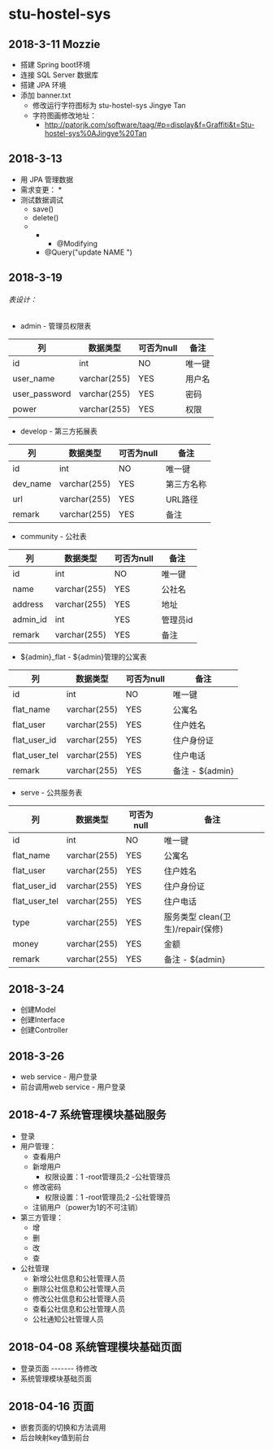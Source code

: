 # stu-hostel-sys

## 2018-3-11 Mozzie 
 * 搭建 Spring boot环境
 * 连接 SQL Server 数据库
 * 搭建 JPA 环境
 * 添加 banner.txt
   * 修改运行字符图标为 stu-hostel-sys Jingye Tan
   * 字符图画修改地址：
     * http://patorjk.com/software/taag/#p=display&f=Graffiti&t=Stu-hostel-sys%0AJingye%20Tan
## 2018-3-13
 * 用 JPA 管理数据
 * 需求变更：
   * 
 * 测试数据调试 
   * save()
   * delete()
   * * - @Modifying
     - @Query("update NAME ")
## 2018-3-19
 ###### 表设计： 
 * admin - 管理员权限表
   
 | 列       | 数据类型     | 可否为null | 备注   |
 | -------- | ------------ | ---------- | ------ |
 | id       | int          | NO         | 唯一键 |
 | user_name     | varchar(255) | YES        | 用户名 |
 | user_password | varchar(255) | YES        | 密码   |
 | power    | varchar(255) | YES        | 权限   |
 
 * develop - 第三方拓展表
 
  | 列       | 数据类型     | 可否为null | 备注   |
  | -------- | ------------ | ---------- | ------ |
  | id       | int          | NO         | 唯一键 |
  | dev_name | varchar(255) | YES        | 第三方名称 |
  | url      | varchar(255) | YES        | URL路径   |
  | remark   | varchar(255) | YES        | 备注   |
  
 * community - 公社表
 
 | 列       | 数据类型     | 可否为null | 备注   |
 | -------- | ------------ | ---------- | ------ |
 | id       | int          | NO         | 唯一键 |
 | name     | varchar(255) | YES        | 公社名 |
 | address  | varchar(255) | YES        | 地址   |
 | admin_id | int          | YES        | 管理员id |
 | remark   | varchar(255) | YES        | 备注   |
 
 * ${admin}_flat - ${admin}管理的公寓表
  
 | 列       | 数据类型     | 可否为null | 备注   |
 | -------- | ------------ | ---------- | ------ |
 | id       | int          | NO         | 唯一键 |
 | flat_name| varchar(255) | YES        | 公寓名 |
 | flat_user| varchar(255) | YES        | 住户姓名|
 | flat_user_id| varchar(255) | YES     | 住户身份证 |
 | flat_user_tel| varchar(255) | YES    | 住户电话 |
 | remark   | varchar(255) | YES        | 备注 - ${admin} |
 
 * serve - 公共服务表
   
 | 列       | 数据类型     | 可否为null | 备注   |
 | -------- | ------------ | ---------- | ------ |
 | id       | int          | NO         | 唯一键 |
 | flat_name| varchar(255) | YES        | 公寓名 |
 | flat_user| varchar(255) | YES        | 住户姓名|
 | flat_user_id| varchar(255) | YES     | 住户身份证 |
 | flat_user_tel| varchar(255) | YES    | 住户电话 |
 | type     | varchar(255) | YES    | 服务类型 clean(卫生)/repair(保修) |
 | money    | varchar(255) | YES    | 金额 |
 | remark   | varchar(255) | YES        | 备注 - ${admin} |
 
 ## 2018-3-24
 * 创建Model
 * 创建Interface
 * 创建Controller
 
 ## 2018-3-26
 * web service - 用户登录
 * 前台调用web service - 用户登录
 
 ## 2018-4-7 系统管理模块基础服务
 * 登录
 * 用户管理：
   * 查看用户
   * 新增用户
     * 权限设置：1 -root管理员;2 -公社管理员
   * 修改密码
     * 权限设置：1 -root管理员;2 -公社管理员
   * 注销用户（power为1的不可注销）
 * 第三方管理：
   * 增
   * 删
   * 改 
   * 查
 * 公社管理
   * 新增公社信息和公社管理人员
   * 删除公社信息和公社管理人员
   * 修改公社信息和公社管理人员
   * 查看公社信息和公社管理人员
   * 公社通知公社管理人员
 ## 2018-04-08 系统管理模块基础页面
 * 登录页面 ------- 待修改
 * 系统管理模块基础页面
 ## 2018-04-16 页面
 * 嵌套页面的切换和方法调用
 * 后台映射key值到前台
 
   
 